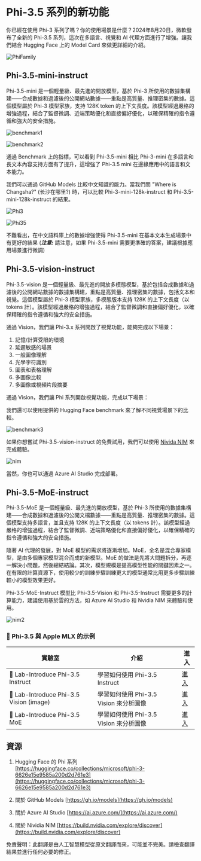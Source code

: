 # **Phi-3.5 系列的新功能**

你已經在使用 Phi-3 系列了嗎？你的使用場景是什麼？2024年8月20日，微軟發布了全新的 Phi-3.5 系列，這次在多語言、視覺和 AI 代理方面進行了增強。讓我們結合 Hugging Face 上的 Model Card 來做更詳細的介紹。

![PhiFamily](../../../../../translated_images/Phi3getstarted.086dfb90bb69325da6b717586337f2aec5decc241fda85e322eb55c709167f73.tw.png)

## **Phi-3.5-mini-instruct**

Phi-3.5-mini 是一個輕量級、最先進的開放模型，基於 Phi-3 所使用的數據集構建——合成數據和過濾後的公開網站數據——重點是高質量、推理密集的數據。這個模型屬於 Phi-3 模型家族，支持 128K token 的上下文長度。該模型經過嚴格的增強過程，結合了監督微調、近端策略優化和直接偏好優化，以確保精確的指令遵循和強大的安全措施。

![benchmark1](../../../../../translated_images/benchmark1.479cb048e7d9239b09e562c410a54f6c9eaf85030af67ac6e7de80a69e4778a5.tw.png)

![benchmark2](../../../../../translated_images/benchmark2.76982d411a07caa3ebd706dd6c0ba98b98a5609de371176a67cd619d70d4e6da.tw.png)

通過 Benchmark 上的指標，可以看到 Phi-3.5-mini 相比 Phi-3-mini 在多語言和長文本內容支持方面有了提升，這增強了 Phi-3.5 mini 在邊緣應用中的語言和文本能力。

我們可以通過 GitHub Models 比較中文知識的能力。當我們問 "Where is Changsha?" (长沙在哪里?) 時，可以比較 Phi-3-mini-128k-instruct 和 Phi-3.5-mini-128k-instruct 的結果。

![Phi3](../../../../../translated_images/gh3.6b1a5c38ed732e40c0effaf4c558badfab0be6148b194aa6bec44adbfb1e4342.tw.png)

![Phi35](../../../../../translated_images/gh35.b0fd2ff379a5f2d995ea1faedd2d7260cfcad7ffbad5a721a8a1b2b3d84028c8.tw.png)

不難看出，在中文語料庫上的數據增強使得 Phi-3.5-mini 在基本文本生成場景中有更好的結果 (***注意:*** 請注意，如果 Phi-3.5-mini 需要更準確的答案，建議根據應用場景進行微調)

## **Phi-3.5-vision-instruct**

Phi-3.5-vision 是一個輕量級、最先進的開放多模態模型，基於包括合成數據和過濾後的公開網站數據的數據集構建，重點是高質量、推理密集的數據，包括文本和視覺。這個模型屬於 Phi-3 模型家族，多模態版本支持 128K 的上下文長度（以 tokens 計）。該模型經過嚴格的增強過程，結合了監督微調和直接偏好優化，以確保精確的指令遵循和強大的安全措施。

通過 Vision，我們讓 Phi-3.x 系列開啟了視覺功能，能夠完成以下場景：

1. 記憶/計算受限的環境
2. 延遲敏感的場景
3. 一般圖像理解
4. 光學字符識別
5. 圖表和表格理解
6. 多圖像比較
7. 多圖像或視頻片段摘要

通過 Vision，我們讓 Phi 系列開啟視覺功能，完成以下場景：

我們還可以使用提供的 Hugging Face benchmark 來了解不同視覺場景下的比較。

![benchmark3](../../../../../translated_images/benchmark3.4d9484cc062f0c5076783f3cb33fe533c03995d3a5debc437420e88960032672.tw.png)

如果你想嘗試 Phi-3.5-vision-instruct 的免費試用，我們可以使用 [Nivida NIM](https://build.nvidia.com/microsoft/phi-3_5-vision-instruct) 來完成體驗。

![nim](../../../../../translated_images/nim.c985945596d6b2629658087485d16028a3874dcc37329de51b94adf09d0af661.tw.png)

當然，你也可以通過 Azure AI Studio 完成部署。

## **Phi-3.5-MoE-instruct**

Phi-3.5-MoE 是一個輕量級、最先進的開放模型，基於 Phi-3 所使用的數據集構建——合成數據和過濾後的公開文檔數據——重點是高質量、推理密集的數據。這個模型支持多語言，並且支持 128K 的上下文長度（以 tokens 計）。該模型經過嚴格的增強過程，結合了監督微調、近端策略優化和直接偏好優化，以確保精確的指令遵循和強大的安全措施。

隨著 AI 代理的發展，對 MoE 模型的需求將逐漸增加。MoE，全名是混合專家模型，是由多個專家模型混合而成的新模型。MoE 的做法是先將大問題拆分，再逐一解決小問題，然後總結結論。其次，模型規模是提高模型性能的關鍵因素之一。在有限的計算資源下，使用較少的訓練步驟訓練更大的模型通常比用更多步驟訓練較小的模型效果更好。

Phi-3.5-MoE-Instruct 模型比 Phi-3.5-Vision 和 Phi-3.5-Instruct 需要更多的計算能力，建議使用基於雲的方法，如 Azure AI Studio 和 Nvidia NIM 來體驗和使用。

![nim2](../../../../../translated_images/nim2.ab50cc468e987efe5e87e8b9b2927f751b6d080c4a146129c2133da94b0f781e.tw.png)

### **🤖 Phi-3.5 與 Apple MLX 的示例**

| 實驗室    | 介紹 | 進入 |
| -------- | ------- |  ------- |
| 🚀 Lab-Introduce Phi-3.5 Instruct  | 學習如何使用 Phi-3.5 Instruct |  [進入](../../../../../code/09.UpdateSamples/Aug/phi3-instruct-demo.ipynb)    |
| 🚀 Lab-Introduce Phi-3.5 Vision (image) | 學習如何使用 Phi-3.5 Vision 來分析圖像 |  [進入](../../../../../code/09.UpdateSamples/Aug/phi3-vision-demo.ipynb)    |
| 🚀 Lab-Introduce Phi-3.5 MoE   | 學習如何使用 Phi-3.5 Vision 來分析圖像 |  [進入](../../../../../code/09.UpdateSamples/Aug/phi3_moe_demo.ipynb)    |

## **資源**

1. Hugging Face 的 Phi 系列 [https://huggingface.co/collections/microsoft/phi-3-6626e15e9585a200d2d761e3](https://huggingface.co/collections/microsoft/phi-3-6626e15e9585a200d2d761e3)

2. 關於 GitHub Models [https://gh.io/models](https://gh.io/models)

3. 關於 Azure AI Studio [https://ai.azure.com/](https://ai.azure.com/)

4. 關於 Nividia NIM [https://build.nvidia.com/explore/discover](https://build.nvidia.com/explore/discover)

免責聲明：此翻譯是由人工智慧模型從原文翻譯而來，可能並不完美。請檢查翻譯結果並進行任何必要的修正。